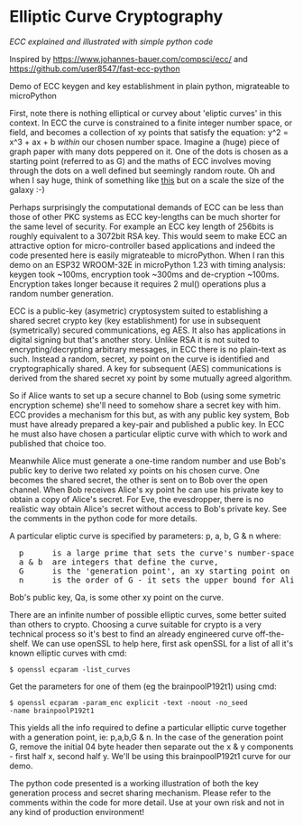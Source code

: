 # Elliptic Curve Cryptography
<i>ECC explained and illustrated with simple python code</i>

Inspired by https://www.johannes-bauer.com/compsci/ecc/ and https://github.com/user8547/fast-ecc-python

Demo of ECC keygen and key establishment in plain python, migrateable to microPython

First, note there is nothing elliptical or curvey about 'eliptic curves' in this context.
In ECC the curve is constrained to a finite integer number space, or field, and becomes a collection of xy points that satisfy the equation: y^2 = x^3 + ax + b _within_ our chosen number space.
Imagine a (huge) piece of graph paper with many dots peppered on it.
One of the dots is chosen as a starting point (referred to as G) and the maths of ECC involves moving through the dots on a well defined but seemingly random route.
Oh and when I say huge, think of something like <a href=https://www.johannes-bauer.com/compsci/ecc/sageplot_06.png>this</a> but on a scale the size of the galaxy :-)

Perhaps surprisingly the computational demands of ECC can be less than those of other PKC systems as ECC key-lengths can be much shorter for the same level of security.
For example an ECC key length of 256bits is roughly equivalent to a 3072bit RSA key. 
This would seem to make ECC an attractive option for micro-controller based applications and indeed the code presented here is easily migrateable to microPython.
When I ran this demo on an ESP32 WROOM-32E in microPython 1.23 with timing analysis: keygen took ~100ms, encryption took ~300ms and de-cryption ~100ms.
Encryption takes longer because it requires 2 mul() operations plus a random number generation.

ECC is a public-key (asymetric) cryptosystem suited to establishing a shared secret crypto key (key establishment) for use in subsequent (symetrically) secured communications, eg AES.
It also has applications in digital signing but that's another story.
Unlike RSA it is not suited to encrypting/decrypting arbitrary messages, in ECC there is no plain-text as such.
Instead a random, secret, xy point on the curve is identified and cryptographically shared.
A key for subsequent (AES) communications is derived from the shared secret xy point by some mutually agreed algorithm.

So if Alice wants to set up a secure channel to Bob (using some symetric encryption scheme) she'll need to somehow share a secret key with him.
ECC provides a mechanism for this but, as with any public key system, Bob must have already prepared a key-pair and published a public key.
In ECC he must also have chosen a particular eliptic curve with which to work and published that choice too.

Meanwhile Alice must generate a one-time random number and use Bob's public key to derive two related xy points on his chosen curve.
One becomes the shared secret, the other is sent on to Bob over the open channel.
When Bob receives Alice's xy point he can use his private key to obtain a copy of Alice's secret.
For Eve, the evesdropper, there is no realistic way obtain Alice's secret without access to Bob's private key.
See the comments in the python code for more details.

A particular eliptic curve is specified by parameters: p, a, b, G & n where:
<pre>
  p      is a large prime that sets the curve's number-space or modulus,
  a & b  are integers that define the curve,
  G      is the 'generation point', an xy starting point on the curve,
  n      is the order of G - it sets the upper bound for Alice & Bob's random numbers.
</pre>
Bob's public key, Qa, is some other xy point on the curve.

There are an infinite number of possible elliptic curves, some better suited than others to crypto.
Choosing a curve suitable for crypto is a very technical process so it's best to find an already engineered curve off-the-shelf.
We can use openSSL to help here, first ask openSSL for a list of all it's known elliptic curves with cmd:

<code>$ openssl ecparam -list_curves</code>

Get the parameters for one of them (eg the brainpoolP192t1) using cmd:

<code>$ openssl ecparam -param_enc explicit -text -noout -no_seed -name brainpoolP192t1</code>

This yields all the info required to define a particular elliptic curve together with a generation point, ie: p,a,b,G & n.
In the case of the generation point G, remove the initial 04 byte header then separate out the x & y components - first half x, second half y.
We'll be using this brainpoolP192t1 curve for our demo.

The python code presented is a working illustration of both the key generation process and secret sharing mechanism.
Please refer to the comments within the code for more detail.
Use at your own risk and not in any kind of production environment!


